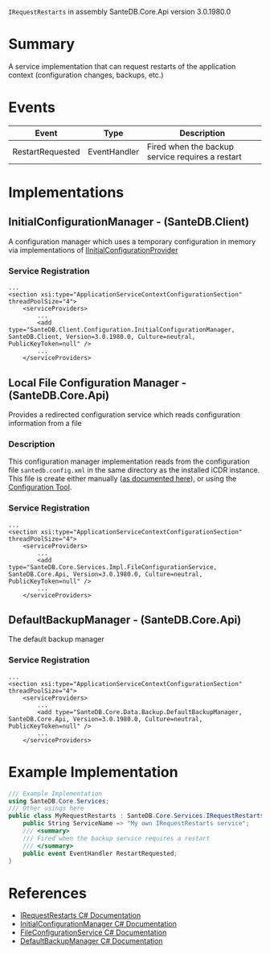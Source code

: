 `IRequestRestarts` in assembly SanteDB.Core.Api version 3.0.1980.0

# Summary
A service implementation that can request restarts of the application context
            (configuration changes, backups, etc.)

# Events

|Event|Type|Description|
|-|-|-|
|RestartRequested|EventHandler|Fired when the backup service requires a restart|

# Implementations


## InitialConfigurationManager - (SanteDB.Client)
A configuration manager which uses a temporary configuration in memory 
            via implementations of [IInitialConfigurationProvider](http://santesuite.org/assets/doc/net/html/T_SanteDB_Client_Configuration_IInitialConfigurationProvider.htm)

### Service Registration
```markup
...
<section xsi:type="ApplicationServiceContextConfigurationSection" threadPoolSize="4">
	<serviceProviders>
		...
		<add type="SanteDB.Client.Configuration.InitialConfigurationManager, SanteDB.Client, Version=3.0.1980.0, Culture=neutral, PublicKeyToken=null" />
		...
	</serviceProviders>
```

## Local File Configuration Manager - (SanteDB.Core.Api)
Provides a redirected configuration service which reads configuration information from a file
### Description
This configuration manager implementation  reads from the configuration file ```santedb.config.xml``` in the same directory
            as the installed iCDR instance. This file is create either manually ([as documented here](https://help.santesuite.org/operations/server-administration/host-configuration-file)), or
            using the [Configuration Tool](https://help.santesuite.org/operations/server-administration/configuration-tool).

### Service Registration
```markup
...
<section xsi:type="ApplicationServiceContextConfigurationSection" threadPoolSize="4">
	<serviceProviders>
		...
		<add type="SanteDB.Core.Services.Impl.FileConfigurationService, SanteDB.Core.Api, Version=3.0.1980.0, Culture=neutral, PublicKeyToken=null" />
		...
	</serviceProviders>
```

## DefaultBackupManager - (SanteDB.Core.Api)
The default backup manager

### Service Registration
```markup
...
<section xsi:type="ApplicationServiceContextConfigurationSection" threadPoolSize="4">
	<serviceProviders>
		...
		<add type="SanteDB.Core.Data.Backup.DefaultBackupManager, SanteDB.Core.Api, Version=3.0.1980.0, Culture=neutral, PublicKeyToken=null" />
		...
	</serviceProviders>
```
# Example Implementation
```csharp
/// Example Implementation
using SanteDB.Core.Services;
/// Other usings here
public class MyRequestRestarts : SanteDB.Core.Services.IRequestRestarts { 
	public String ServiceName => "My own IRequestRestarts service";
	/// <summary>
	/// Fired when the backup service requires a restart
	/// </summary>
	public event EventHandler RestartRequested;
}
```

# References

* [IRequestRestarts C# Documentation](http://santesuite.org/assets/doc/net/html/T_SanteDB_Core_Services_IRequestRestarts.htm)
* [InitialConfigurationManager C# Documentation](http://santesuite.org/assets/doc/net/html/T_SanteDB_Client_Configuration_InitialConfigurationManager.htm)
* [FileConfigurationService C# Documentation](http://santesuite.org/assets/doc/net/html/T_SanteDB_Core_Services_Impl_FileConfigurationService.htm)
* [DefaultBackupManager C# Documentation](http://santesuite.org/assets/doc/net/html/T_SanteDB_Core_Data_Backup_DefaultBackupManager.htm)
